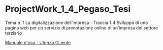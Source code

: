 # ProjectWork_1_4_Pegaso_Tesi
Tema n. 1 La digitalizzazione dell’impresa -  Traccia 1.4 Sviluppo di una pagina web per un servizio di prenotazione online di un’impresa del settore terziario

[Manuale d'uso - Utenza CLiente](https://github.com/carlolomello/ProjectWork_1_4_Pegaso_Tesi/blob/main/ManualeUtenteCliente.pdf)
